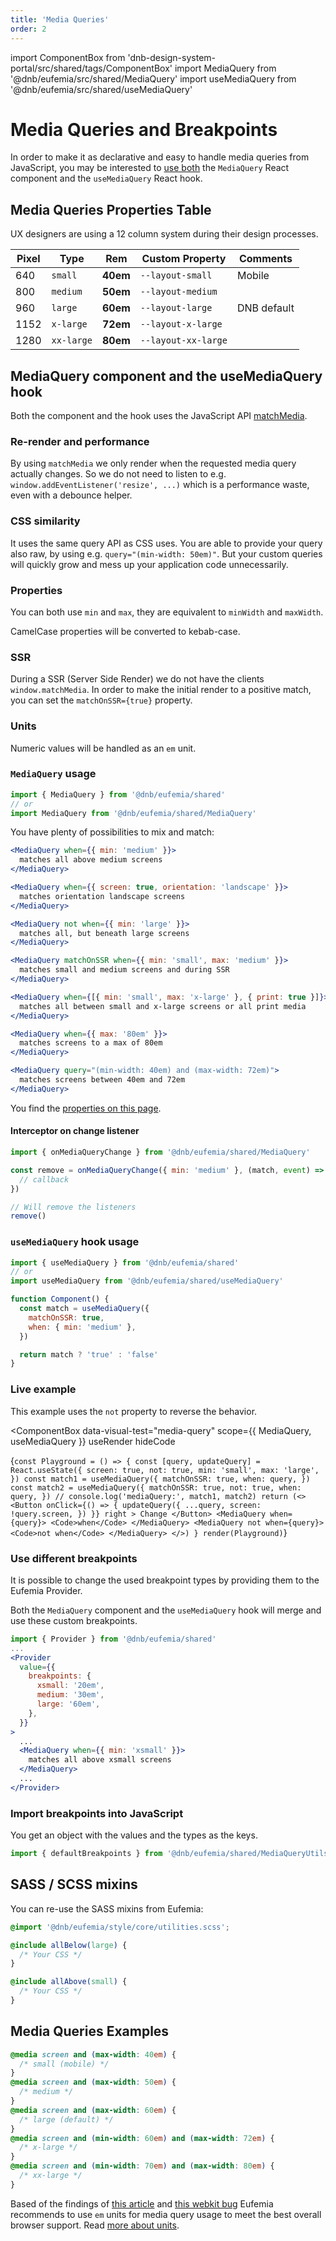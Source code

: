 ```yaml
---
title: 'Media Queries'
order: 2
---
```


import ComponentBox from 'dnb-design-system-portal/src/shared/tags/ComponentBox'
import MediaQuery from '@dnb/eufemia/src/shared/MediaQuery'
import useMediaQuery from '@dnb/eufemia/src/shared/useMediaQuery'

# Media Queries and Breakpoints

In order to make it as declarative and easy to handle media queries from JavaScript, you may be interested to [use both](/uilib/usage/layout/media-queries#mediaquery-component-and-the-usemediaquery-hook) the `MediaQuery` React component and the `useMediaQuery` React hook.

## Media Queries Properties Table

UX designers are using a 12 column system during their design processes.

| Pixel | Type       | Rem      | Custom Property     | Comments    |
| ----- | ---------- | -------- | ------------------- | ----------- |
| 640   | `small`    | **40em** | `--layout-small`    | Mobile      |
| 800   | `medium`   | **50em** | `--layout-medium`   |             |
| 960   | `large`    | **60em** | `--layout-large`    | DNB default |
| 1152  | `x-large`  | **72em** | `--layout-x-large`  |             |
| 1280  | `xx-large` | **80em** | `--layout-xx-large` |             |

<!-- | 1440  | `xxx-large` | **90em** | `--layout-xxx-large` |             | -->

## MediaQuery component and the useMediaQuery hook

Both the component and the hook uses the JavaScript API [matchMedia](https://developer.mozilla.org/en-US/docs/Web/API/Window/matchMedia).

### Re-render and performance

By using `matchMedia` we only render when the requested media query actually changes. So we do not need to listen to e.g. `window.addEventListener('resize', ...)` which is a performance waste, even with a debounce helper.

### CSS similarity

It uses the same query API as CSS uses. You are able to provide your query also raw, by using e.g. `query="(min-width: 50em)"`. But your custom queries will quickly grow and mess up your application code unnecessarily.

### Properties

You can both use `min` and `max`, they are equivalent to `minWidth` and `maxWidth`.

CamelCase properties will be converted to kebab-case.

### SSR

During a SSR (Server Side Render) we do not have the clients `window.matchMedia`. In order to make the initial render to a positive match, you can set the `matchOnSSR={true}` property.

### Units

Numeric values will be handled as an `em` unit.

### `MediaQuery` usage

```js
import { MediaQuery } from '@dnb/eufemia/shared'
// or
import MediaQuery from '@dnb/eufemia/shared/MediaQuery'
```

You have plenty of possibilities to mix and match:

```jsx
<MediaQuery when={{ min: 'medium' }}>
  matches all above medium screens
</MediaQuery>

<MediaQuery when={{ screen: true, orientation: 'landscape' }}>
  matches orientation landscape screens
</MediaQuery>

<MediaQuery not when={{ min: 'large' }}>
  matches all, but beneath large screens
</MediaQuery>

<MediaQuery matchOnSSR when={{ min: 'small', max: 'medium' }}>
  matches small and medium screens and during SSR
</MediaQuery>

<MediaQuery when={[{ min: 'small', max: 'x-large' }, { print: true }]}>
  matches all between small and x-large screens or all print media
</MediaQuery>

<MediaQuery when={{ max: '80em' }}>
  matches screens to a max of 80em
</MediaQuery>

<MediaQuery query="(min-width: 40em) and (max-width: 72em)">
  matches screens between 40em and 72em
</MediaQuery>
```

You find the [properties on this page](/uilib/shared/media-query/properties).

#### Interceptor on change listener

```jsx
import { onMediaQueryChange } from '@dnb/eufemia/shared/MediaQuery'

const remove = onMediaQueryChange({ min: 'medium' }, (match, event) => {
  // callback
})

// Will remove the listeners
remove()
```

### `useMediaQuery` hook usage

```js
import { useMediaQuery } from '@dnb/eufemia/shared'
// or
import useMediaQuery from '@dnb/eufemia/shared/useMediaQuery'
```

```jsx
function Component() {
  const match = useMediaQuery({
    matchOnSSR: true,
    when: { min: 'medium' },
  })

  return match ? 'true' : 'false'
}
```

### Live example

This example uses the `not` property to reverse the behavior.

<!-- prettier-ignore-start -->

<ComponentBox
  data-visual-test="media-query"
  scope={{ MediaQuery, useMediaQuery }}
  useRender
  hideCode
>
{`
const Playground = () => {
  const [query, updateQuery] = React.useState({
    screen: true,
    not: true,
    min: 'small',
    max: 'large',
  })
  const match1 = useMediaQuery({
    matchOnSSR: true,
    when: query,
  })
  const match2 = useMediaQuery({
    matchOnSSR: true,
    not: true,
    when: query,
  })
  // console.log('mediaQuery:', match1, match2)
  return (<>
    <Button
      onClick={() => {
        updateQuery({
          ...query,
          screen: !query.screen,
        })
      }}
      right
    >
      Change
    </Button>
    <MediaQuery when={query}>
      <Code>when</Code>
    </MediaQuery>
    <MediaQuery not when={query}>
      <Code>not when</Code>
    </MediaQuery>
  </>)
}
render(Playground)
`}
</ComponentBox>

<!-- prettier-ignore-end -->

### Use different breakpoints

It is possible to change the used breakpoint types by providing them to the Eufemia Provider.

Both the `MediaQuery` component and the `useMediaQuery` hook will merge and use these custom breakpoints.

```jsx
import { Provider } from '@dnb/eufemia/shared'
...
<Provider
  value={{
    breakpoints: {
      xsmall: '20em',
      medium: '30em',
      large: '60em',
    },
  }}
>
  ...
  <MediaQuery when={{ min: 'xsmall' }}>
    matches all above xsmall screens
  </MediaQuery>
  ...
</Provider>
```

### Import breakpoints into JavaScript

You get an object with the values and the types as the keys.

```js
import { defaultBreakpoints } from '@dnb/eufemia/shared/MediaQueryUtils'
```

## SASS / SCSS mixins

You can re-use the SASS mixins from Eufemia:

```scss
@import '@dnb/eufemia/style/core/utilities.scss';

@include allBelow(large) {
  /* Your CSS */
}

@include allAbove(small) {
  /* Your CSS */
}
```

## Media Queries Examples

```css
@media screen and (max-width: 40em) {
  /* small (mobile) */
}
@media screen and (max-width: 50em) {
  /* medium */
}
@media screen and (max-width: 60em) {
  /* large (default) */
}
@media screen and (min-width: 60em) and (max-width: 72em) {
  /* x-large */
}
@media screen and (min-width: 70em) and (max-width: 80em) {
  /* xx-large */
}
```

Based of the findings of [this article](https://zellwk.com/blog/media-query-units/) and [this webkit bug](https://bugs.webkit.org/show_bug.cgi?id=156684) Eufemia recommends to use `em` units for media query usage to meet the best overall browser support. Read [more about units](/uilib/usage/best-practices/for-styling#units).
